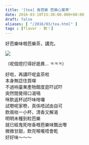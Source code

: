```yaml
---
title: '[tea] 香芭樂 芭樂心葉茶'
date: 2016-03-10T15:30:00.000+08:00
draft: false
aliases: [ "/2016/03/tea.html" ]
tags : [flavor - 飲！]
---
```


好芭樂味嘅芭樂茶，講完。  

[![](https://c1.staticflickr.com/1/367/31793347861_84efac9795_z.jpg)](https://c1.staticflickr.com/1/367/31793347861_84efac9795_z.jpg)

（呢個燈打得好詭異... ㅋㅋㅋ）  
  
好啦，再講吓呢盒茶啦  
本身無諗住買㗎  
不過响臺東產物館度逛吓試吓  
突然間覺得口渴喎  
咪飲返杯試吓味咁囉  
試嘢呢家嘢，真係唔試由自可  
飲兩啖一小杯，清香又解渴  
明明未種到粒芭樂  
就已經鬼死咁香嘅芭樂味飄出嚟  
微微甘甜，飲完喉嚨唔會乾  
好好味～～～